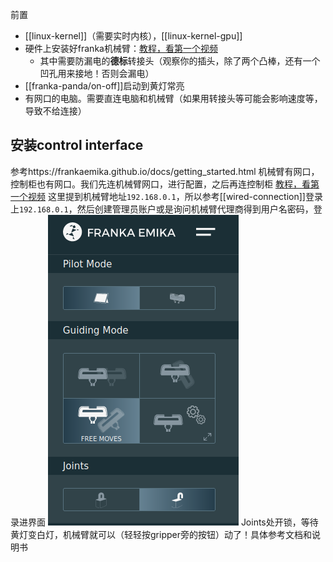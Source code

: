 前置
- [[linux-kernel]]（需要实时内核），[[linux-kernel-gpu]]
- 硬件上安装好franka机械臂：[教程，看第一个视频](https://mp.weixin.qq.com/mp/homepage?__biz=MzI1MDQyMTQ2Mw==&hid=2&sn=b0ae69e54148897202a821d0a48d79e9&scene=1&devicetype=android-29&version=28000653&lang=zh_CN&nettype=3gnet&ascene=7&session_us=gh_8f8e4c6a8bf8&pass_ticket=v3fxJbAjVoDUxQTg9j07UZ1xyvu8oHbx4Mk%2F5beeCBiI87W8PE%2FgLDbCygl6zF0M&wx_header=1&from=groupmessage)
  - 其中需要防漏电的**德标**转接头（观察你的插头，除了两个凸棒，还有一个凹孔用来接地！否则会漏电）
- [[franka-panda/on-off]]启动到黄灯常亮
- 有网口的电脑。需要直连电脑和机械臂（如果用转接头等可能会影响速度等，导致不给连接）

## 安装control interface
参考https://frankaemika.github.io/docs/getting_started.html
机械臂有网口，控制柜也有网口。我们先连机械臂网口，进行配置，之后再连控制柜
[教程，看第一个视频](https://mp.weixin.qq.com/mp/homepage?__biz=MzI1MDQyMTQ2Mw==&hid=2&sn=b0ae69e54148897202a821d0a48d79e9&scene=1&devicetype=android-29&version=28000653&lang=zh_CN&nettype=3gnet&ascene=7&session_us=gh_8f8e4c6a8bf8&pass_ticket=v3fxJbAjVoDUxQTg9j07UZ1xyvu8oHbx4Mk%2F5beeCBiI87W8PE%2FgLDbCygl6zF0M&wx_header=1&from=groupmessage)
这里提到机械臂地址`192.168.0.1`，所以参考[[wired-connection]]登录上`192.168.0.1`，然后创建管理员账户或是询问机械臂代理商得到用户名密码，登录进界面
![](connection.png)
Joints处开锁，等待黄灯变白灯，机械臂就可以（轻轻按gripper旁的按钮）动了！具体参考文档和说明书